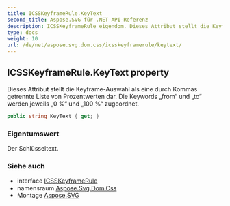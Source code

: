 ```yaml
---
title: ICSSKeyframeRule.KeyText
second_title: Aspose.SVG für .NET-API-Referenz
description: ICSSKeyframeRule eigendom. Dieses Attribut stellt die KeyframeAuswahl als eine durch Kommas getrennte Liste von Prozentwerten dar. Die Keywords from und to werden jeweils 0  und 100  zugeordnet.
type: docs
weight: 10
url: /de/net/aspose.svg.dom.css/icsskeyframerule/keytext/
---
```

## ICSSKeyframeRule.KeyText property

Dieses Attribut stellt die Keyframe-Auswahl als eine durch Kommas getrennte Liste von Prozentwerten dar. Die Keywords „from“ und „to“ werden jeweils „0 %“ und „100 %“ zugeordnet.

```csharp
public string KeyText { get; }
```

### Eigentumswert

Der Schlüsseltext.

### Siehe auch

* interface [ICSSKeyframeRule](../)
* namensraum [Aspose.Svg.Dom.Css](../../icsskeyframerule/)
* Montage [Aspose.SVG](../../../)


